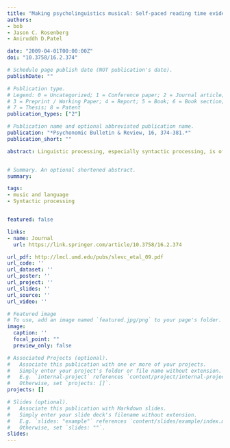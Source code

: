 ```yaml
---
title: "Making psycholinguistics musical: Self-paced reading time evidence for shared processing of linguistic and musical syntax "
authors:
- bob
- Jason C. Rosenberg
- Aniruddh D.Patel

date: "2009-04-01T00:00:00Z"
doi: "10.3758/16.2.374"

# Schedule page publish date (NOT publication's date).
publishDate: ""

# Publication type.
# Legend: 0 = Uncategorized; 1 = Conference paper; 2 = Journal article;
# 3 = Preprint / Working Paper; 4 = Report; 5 = Book; 6 = Book section;
# 7 = Thesis; 8 = Patent
publication_types: ["2"]

# Publication name and optional abbreviated publication name.
publication: "*Psychonomic Bulletin & Review, 16, 374-381.*"
publication_short: ""

abstract: Linguistic processing, especially syntactic processing, is often considered a hallmark of human cognition; thus, the domain specificity or domain generality of syntactic processing has attracted considerable debate. The present experiments address this issue by simultaneously manipulating syntactic processing demands in language and music. Participants performed self-paced reading of garden path sentences, in which structurally unexpected words cause temporary syntactic processing difficulty. A musical chord accompanied each sentence segment, with the resulting sequence forming a coherent chord progression. When structurally unexpected words were paired with harmonically unexpected chords, participants showed substantially enhanced garden path effects. No such interaction was observed when the critical words violated semantic expectancy or when the critical chords violated timbral expectancy. These results support a prediction of the shared syntactic integration resource hypothesis (Patel, 2003), which suggests that music and language draw on a common pool of limited processing resources for integrating incoming elements into syntactic structures. Notations of the stimuli from this study may be downloaded from pbr.psychonomic-journals.org/content/supplemental.


# Summary. An optional shortened abstract.
summary:

tags:
- music and language
- Syntactic processing 


featured: false

links:
- name: Journal
  url: https://link.springer.com/article/10.3758/16.2.374

url_pdf: http://lmcl.umd.edu/pubs/slevc_etal_09.pdf
url_code: ''
url_dataset: ''
url_poster: ''
url_project: ''
url_slides: ''
url_source: ''
url_video: ''

# Featured image
# To use, add an image named `featured.jpg/png` to your page's folder. 
image:
  caption: ''
  focal_point: ""
  preview_only: false

# Associated Projects (optional).
#   Associate this publication with one or more of your projects.
#   Simply enter your project's folder or file name without extension.
#   E.g. `internal-project` references `content/project/internal-project/index.md`.
#   Otherwise, set `projects: []`.
projects: []

# Slides (optional).
#   Associate this publication with Markdown slides.
#   Simply enter your slide deck's filename without extension.
#   E.g. `slides: "example"` references `content/slides/example/index.md`.
#   Otherwise, set `slides: ""`.
slides:
---
```


